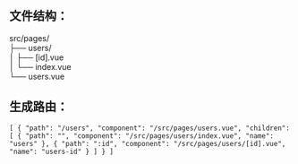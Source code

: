 ## 文件结构： <br>

src/pages/ <br>
├── users/ <br>
│ ├── [id].vue <br>
│ └── index.vue <br>
└── users.vue

## 生成路由： <br>

`[
{
"path": "/users",
"component": "/src/pages/users.vue",
"children": [
{
"path": "",
"component": "/src/pages/users/index.vue",
"name": "users"
},
{
"path": ":id",
"component": "/src/pages/users/[id].vue",
"name": "users-id"
}
]
}
]`
